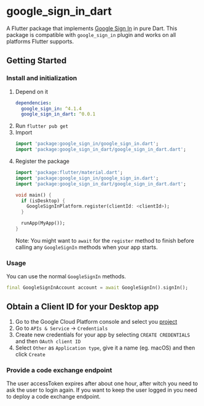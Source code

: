 # google_sign_in_dart

A Flutter package that implements [Google Sign In](https://developers.google.com/identity/) in pure Dart. This package 
is compatible with `google_sign_in` plugin and works on all platforms Flutter supports. 

## Getting Started

### Install and initialization
1. Depend on it
    ```yaml
    dependencies:
      google_sign_in: ^4.1.4
      google_sign_in_dart: ^0.0.1
    ```
1. Run `flutter pub get`
1. Import
    ```dart
    import 'package:google_sign_in/google_sign_in.dart';
    import 'package:google_sign_in_dart/google_sign_in_dart.dart';
    ```        
1. Register the package
    ```dart 
    import 'package:flutter/material.dart';
    import 'package:google_sign_in/google_sign_in.dart';
    import 'package:google_sign_in_dart/google_sign_in_dart.dart';
    
    void main() {
      if (isDesktop) {
        GoogleSignInPlatform.register(clientId: <clientId>);
      }
    
      runApp(MyApp());
    }
    ``` 
    Note: You might want to `await` for the `register` method to finish before calling any `GoogleSignIn` methods when your app starts.  

###  Usage
You can use the normal `GoogleSignIn` methods.
```dart 
final GoogleSignInAccount account = await GoogleSignIn().signIn();
```

## Obtain a Client ID for your Desktop app
1. Go to the Google Cloud Platform console and select you [project](https://console.cloud.google.com/projectselector2/home/dashboard) 
1. Go to `APIs & Service` -> `Credentials`
1. Create new credentials for your app by selecting `CREATE CREDENTIALS` and then `OAuth client ID`
1. Select `Other` as `Application type`, give it a name (eg. macOS) and then click `Create`

### Provide a code exchange endpoint
The user accessToken expires after about one hour, after witch you need to ask the user to login again. If you want to 
keep the user logged in you need to deploy a code exchange endpoint.   
